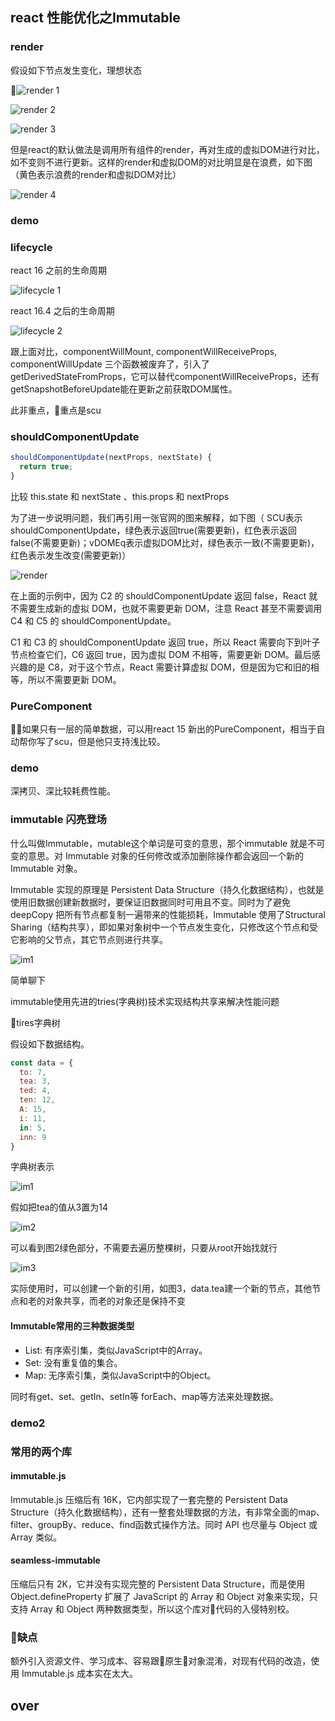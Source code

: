 ## react 性能优化之Immutable

### render

假设如下节点发生变化，理想状态

![render 1](img/render1.jpeg)

![render 2](img/render2.jpeg)

![render 3](img/render3.jpeg)

但是react的默认做法是调用所有组件的render，再对生成的虚拟DOM进行对比，如不变则不进行更新。这样的render和虚拟DOM的对比明显是在浪费，如下图（黄色表示浪费的render和虚拟DOM对比）

![render 4](img/render4.jpeg)


### demo

### lifecycle

react 16 之前的生命周期

![lifecycle 1](img/lifecylce1.jpg)

react 16.4 之后的生命周期

![lifecycle 2](img/lifecylce2.png)

跟上面对比，componentWillMount, componentWillReceiveProps, componentWillUpdate 三个函数被废弃了，引入了getDerivedStateFromProps，它可以替代componentWillReceiveProps，还有getSnapshotBeforeUpdate能在更新之前获取DOM属性。

此非重点，重点是scu



### shouldComponentUpdate

```js
shouldComponentUpdate(nextProps, nextState) {
  return true;
}
```

比较 this.state 和 nextState 、this.props 和 nextProps 


为了进一步说明问题，我们再引用一张官网的图来解释，如下图（ SCU表示shouldComponentUpdate，绿色表示返回true(需要更新)，红色表示返回false(不需要更新)；vDOMEq表示虚拟DOM比对，绿色表示一致(不需要更新)，红色表示发生改变(需要更新)）

![render ](img/scu.png)



在上面的示例中，因为 C2 的 shouldComponentUpdate 返回 false，React 就不需要生成新的虚拟 DOM，也就不需要更新 DOM，注意 React 甚至不需要调用 C4 和 C5 的 shouldComponentUpdate。

C1 和 C3 的 shouldComponentUpdate 返回 true，所以 React 需要向下到叶子节点检查它们，C6 返回 true，因为虚拟 DOM 不相等，需要更新 DOM。最后感兴趣的是 C8，对于这个节点，React 需要计算虚拟 DOM，但是因为它和旧的相等，所以不需要更新 DOM。



### PureComponent

如果只有一层的简单数据，可以用react 15 新出的PureComponent，相当于自动帮你写了scu，但是他只支持浅比较。


### demo

深拷贝、深比较耗费性能。







### immutable 闪亮登场

什么叫做Immutable，mutable这个单词是可变的意思，那个immutable 就是不可变的意思。对 Immutable 对象的任何修改或添加删除操作都会返回一个新的 Immutable 对象。


Immutable 实现的原理是 Persistent Data Structure（持久化数据结构），也就是使用旧数据创建新数据时，要保证旧数据同时可用且不变。同时为了避免 deepCopy 把所有节点都复制一遍带来的性能损耗，Immutable 使用了Structural Sharing（结构共享），即如果对象树中一个节点发生变化，只修改这个节点和受它影响的父节点，其它节点则进行共享。


![im1 ](img/im1.gif)

简单聊下 

immutable使用先进的tries(字典树)技术实现结构共享来解决性能问题

tires字典树

假设如下数据结构。

```js
const data = {
  to: 7,
  tea: 3,
  ted: 4,
  ten: 12,
  A: 15,
  i: 11,
  in: 5,
  inn: 9
}

```

字典树表示

![im1](img/im1.jpg)

假如把tea的值从3置为14

![im2](img/im2.jpg)

可以看到图2绿色部分，不需要去遍历整棵树，只要从root开始找就行

![im3](img/im3.png)

实际使用时，可以创建一个新的引用，如图3，data.tea建一个新的节点，其他节点和老的对象共享，而老的对象还是保持不变

#### Immutable常用的三种数据类型

- List: 有序索引集，类似JavaScript中的Array。
- Set: 没有重复值的集合。
- Map: 无序索引集，类似JavaScript中的Object。

同时有get、set、getIn、setIn等 forEach、map等方法来处理数据。

### demo2


### 常用的两个库

#### immutable.js 

Immutable.js 压缩后有 16K，它内部实现了一套完整的 Persistent Data Structure（持久化数据结构），还有一整套处理数据的方法，有非常全面的map、filter、groupBy、reduce、find函数式操作方法。同时 API 也尽量与 Object 或 Array 类似。

#### seamless-immutable

压缩后只有 2K，它并没有实现完整的 Persistent Data Structure，而是使用Object.defineProperty 扩展了 JavaScript 的 Array 和 Object 对象来实现，只支持 Array 和 Object 两种数据类型，所以这个库对代码的入侵特别校。



### 缺点

额外引入资源文件、学习成本、容易跟原生对象混淆，对现有代码的改造，使用 Immutable.js 成本实在太大。


## over

